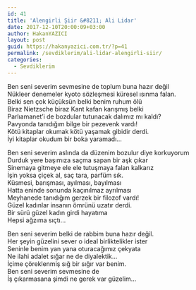 ```yaml
---
id: 41
title: 'Alengirli Şiir &#8211; Ali Lidar'
date: 2017-12-10T20:00:09+03:00
author: HakanYAZICI
layout: post
guid: https://hakanyazici.com.tr/?p=41
permalink: /sevdiklerim/ali-lidar-alengirli-siir/
categories:
  - Sevdiklerim
---
```

Ben seni severim sevmesine de toplum buna hazır değil  
Nükleer denemeler kyoto sözleşmesi küresel ısınma falan.  
Belki sen çok küçüksün belki benim ruhum ölü  
Biraz Nietzsche biraz Kant kafan karışmış belki  
Parlıamanet&#8217;i de bozdular tutunacak dalımız mı kaldı?  
Pavyonda tanıdığım bilge bir pezevenk vardı!  
Kötü kitaplar okumak kötü yaşamak gibidir derdi.  
İyi kitaplar okudum bir boka yaramadı&#8230;

Ben seni severim aslında da düzenim bozulur diye korkuyorum  
Durduk yere başımıza saçma sapan bir aşk çıkar  
Sinemaya gitmeye ele ele tutuşmaya falan kalkarız  
İşin yoksa çiçek al, saç tara, parfüm sık.  
Küsmesi, barışması, ayılması, bayılması  
Hatta eninde sonunda kaçınılmaz ayrılması  
Meyhanede tanıdığım gerzek bir filozof vardı!  
Güzel kadınlar insanın ömrünü uzatır derdi.  
Bir sürü güzel kadın girdi hayatıma  
Hepsi ağzıma sıçtı&#8230;

Ben seni severim belki de rabbim buna hazır değil.  
Her şeyin güzelini sever o ideal birliktelikler ister  
Seninle benim yan yana oturacağımız çekyata  
Ne ilahi adalet sığar ne de diyalektik&#8230;  
İçime çöreklenmiş sığ bir sığır var benim.  
Ben seni severim sevmesine de  
İş çıkarmasana şimdi ne gerek var güzelim&#8230;